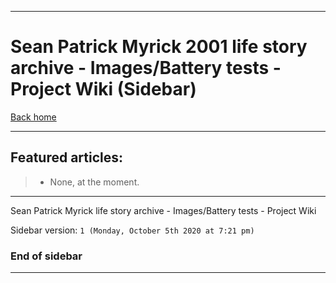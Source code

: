 
***

# Sean Patrick Myrick 2001 life story archive - Images/Battery tests - Project Wiki (Sidebar)

[Back home](https://github.com/seanpm2001/SeansLifeArchive_Images_Battery-tests/wiki/)

***

## Featured articles:

> * None, at the moment.

***

Sean Patrick Myrick life story archive - Images/Battery tests - Project Wiki

Sidebar version: `1 (Monday, October 5th 2020 at 7:21 pm)`

### End of sidebar

***

